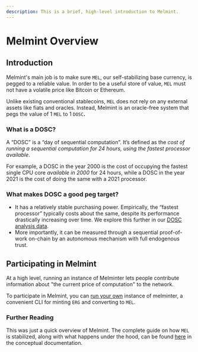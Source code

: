 ```yaml
---
description: This is a brief, high-level introduction to Melmint.
---
```


# Melmint Overview

## Introduction

Melmint's main job is to make sure `MEL`, our self-stabilizing base currency, is pegged to a reliable value. In order to be a useful store of value, `MEL` must not have a volatile price like Bitcoin or Ethereum.

Unlike existing conventional stablecoins, `MEL` does not rely on any external assets like fiats and oracles. Instead, Melmint is an oracle-free system that pegs the value of 1 `MEL` to 1 `DOSC`**.**

### **What is a DOSC?**

A “DOSC” is a “day of sequential computation”. It’s defined as the _cost of running a sequential computation for 24 hours, using the fastest processor available_.&#x20;

For example, a DOSC in the year 2000 is the cost of occupying the fastest single CPU core _available in 2000_ for 24 hours, while a DOSC in the year 2021 is the cost of doing the same with a 2021 processor.

### What makes DOSC a good peg target?

* It has a relatively stable purchasing power. Empirically, the “fastest processor” typically costs about the same, despite its performance drastically increasing over time. We explore this further in our [DOSC analysis data](https://github.com/themeliolabs/dosc-analysis).
* More importantly, it can be measured through a sequential proof-of-work on-chain by an autonomous mechanism with full endogenous trust.

## Participating in Melmint

At a high level, running an instance of Melminter lets people contribute information about "the current price of computation" to the network.

To participate in Melmint, you can [run your own](using-melminter.md) instance of melminter, a convenient CLI for minting `ERG` and converting to `MEL`.

### Further Reading

This was just a quick overview of Melmint. The complete guide on how `MEL` is stabilized, along with what happens under the hood, can be found [here](../../../concepts/sound-cryptoeconomics-with-truly-sound-money.md) in the conceptual documentation.
